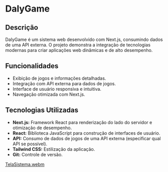 # DalyGame

## Descrição

DalyGame é um sistema web desenvolvido com Next.js, consumindo dados de uma API externa. O projeto demonstra a integração de tecnologias modernas para criar aplicações web dinâmicas e de alto desempenho.

## Funcionalidades

* Exibição de jogos e informações detalhadas.
* Integração com API externa para dados de jogos.
* Interface de usuário responsiva e intuitiva.
* Navegação otimizada com Next.js.

## Tecnologias Utilizadas

* **Next.js:** Framework React para renderização do lado do servidor e otimização de desempenho.
* **React:** Biblioteca JavaScript para construção de interfaces de usuário.
* **API:** Consumo de dados de jogos de uma API externa (especificar qual API se possível).
* **Tailwind CSS:** Estilização da aplicação.
* **Git:** Controle de versão.

[TelaSistema.webm](https://github.com/user-attachments/assets/d00cfae4-26a6-44e1-8db7-f0c5661699ad)
